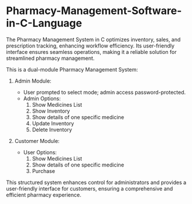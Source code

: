 # Pharmacy-Management-Software-in-C-Language
The Pharmacy Management System in C optimizes inventory, sales, and prescription tracking, enhancing workflow efficiency. Its user-friendly interface ensures seamless operations, making it a reliable solution for streamlined pharmacy management.

This is a dual-module Pharmacy Management System:

1. Admin Module:
   - User prompted to select mode; admin access password-protected.
   - Admin Options:
     1. Show Medicines List
     2. Show Inventory
     3. Show details of one specific medicine
     4. Update Inventory
     5. Delete Inventory

2. Customer Module:
   - User Options:
     1. Show Medicines List
     2. Show details of one specific medicine
     3. Purchase

This structured system enhances control for administrators and provides a user-friendly interface for customers, ensuring a comprehensive and efficient pharmacy experience.
